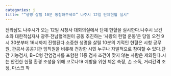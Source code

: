 ```yaml
---
categories: j
title: "“생명 살릴 10분 동참해주세요” 나주시 12일 단체헌혈 실시"
---
```

전라남도 나주시가 오는 12일 시청사 대회의실에서 단체 헌혈을 실시한다.나주시 보건소와 대한적십자사 광주·전남혈액원이 공동 추진하는 ‘사랑의 헌혈 운동’은 당일 오전 9시 30분부터 16시까지 진행된다.소중한 생명을 살릴 10분의 기적인 헌혈은 시청 공무원, 관공서·공공기관 임직원을 비롯해 건강한 시민 누구나 자발적으로 참여할 수 있다.단 간 기능검사, B~C형 간염검사를 포함한 11종 검사 조건이 맞지 않는 사람은 제외된다.시는 안전한 헌혈 환경 조성을 위해 코로나19 예방을 위한 체온 측정, 손 소독, 거리간격 조정, 마스크 착
